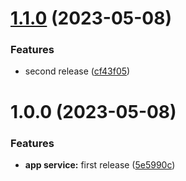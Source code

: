 # [1.1.0](https://github.com/vparkov/nestjs-poc/compare/v1.0.0...v1.1.0) (2023-05-08)


### Features

* second release ([cf43f05](https://github.com/vparkov/nestjs-poc/commit/cf43f05c00d90c22528b797bdb938d44547d703f))

# 1.0.0 (2023-05-08)


### Features

* **app service:** first release ([5e5990c](https://github.com/vparkov/nestjs-poc/commit/5e5990c483d3e849d61a31d195f3289157983a8a))
